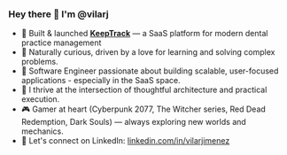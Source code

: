 ### Hey there 👋 I'm @vilarj
- 🚀 Built & launched [**KeepTrack**](https://keep-track-lp.vercel.app/) — a SaaS platform for modern dental practice management
- 🧠 Naturally curious, driven by a love for learning and solving complex problems.
- 💼 Software Engineer passionate about building scalable, user-focused applications - especially in the SaaS space.
- 🎯 I thrive at the intersection of thoughtful architecture and practical execution.
- 🎮 Gamer at heart (Cyberpunk 2077, The Witcher series, Red Dead Redemption, Dark Souls) — always exploring new worlds and mechanics.
- 🔗 Let's connect on LinkedIn: [linkedin.com/in/vilarjimenez](https://www.linkedin.com/in/vilarjimenez/)
